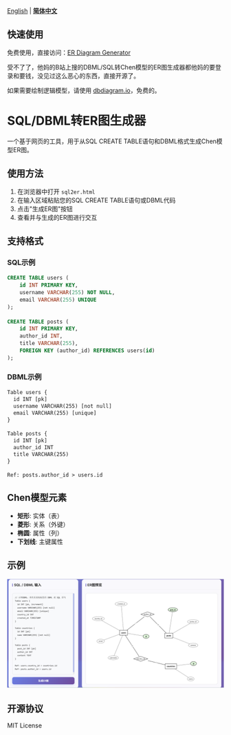 [English](README.en.md) | [**简体中文**](README.md)

## 快速使用

免费使用，直接访问：[ER Diagram Generator](https://ystemsrx.github.io/ER_diagram_generator/sql2er.html)

受不了了，他妈的B站上搜的DBML/SQL转Chen模型的ER图生成器都他妈的要登录和要钱，没见过这么恶心的东西，直接开源了。

如果需要绘制逻辑模型，请使用 [dbdiagram.io](https://dbdiagram.io/)，免费的。

# SQL/DBML转ER图生成器

一个基于网页的工具，用于从SQL CREATE TABLE语句和DBML格式生成Chen模型ER图。

## 使用方法

1. 在浏览器中打开 `sql2er.html`
2. 在输入区域粘贴您的SQL CREATE TABLE语句或DBML代码
3. 点击"生成ER图"按钮
4. 查看并与生成的ER图进行交互

## 支持格式

### SQL示例
```sql
CREATE TABLE users (
    id INT PRIMARY KEY,
    username VARCHAR(255) NOT NULL,
    email VARCHAR(255) UNIQUE
);

CREATE TABLE posts (
    id INT PRIMARY KEY,
    author_id INT,
    title VARCHAR(255),
    FOREIGN KEY (author_id) REFERENCES users(id)
);
```

### DBML示例
```dbml
Table users {
  id INT [pk]
  username VARCHAR(255) [not null]
  email VARCHAR(255) [unique]
}

Table posts {
  id INT [pk]
  author_id INT
  title VARCHAR(255)
}

Ref: posts.author_id > users.id
```

## Chen模型元素

- **矩形**: 实体（表）
- **菱形**: 关系（外键）
- **椭圆**: 属性（列）
- **下划线**: 主键属性

## 示例

![示例1](https://github.com/ystemsrx/ER_diagram_generator/blob/master/assets/eg1.png?raw=true)

## 开源协议

MIT License 
